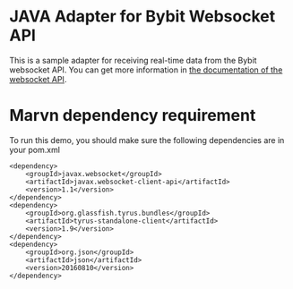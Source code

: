 # JAVA Adapter for Bybit Websocket API

This is a sample adapter for receiving real-time data from the Bybit websocket API. You can get more information in [the documentation of the websocket API](https://github.com/bybit-exchange/bybit-official-api-docs/blob/master/en/websocket.md).

# Marvn dependency requirement

To run this demo, you should make sure the following dependencies are in your pom.xml

```
<dependency>
    <groupId>javax.websocket</groupId>
    <artifactId>javax.websocket-client-api</artifactId>
    <version>1.1</version>
</dependency>
<dependency>
    <groupId>org.glassfish.tyrus.bundles</groupId>
    <artifactId>tyrus-standalone-client</artifactId>
    <version>1.9</version>
</dependency>
<dependency>
    <groupId>org.json</groupId>
    <artifactId>json</artifactId>
    <version>20160810</version>
</dependency>
```
